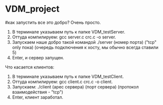 # VDM_project
#как запустить все это добро? Очень просто. 
1) В терминале указываем путь к папке VDM_testServer. 
2) Оттуда компилируем: gcc server.c crc.c -o server.
3) Запускаем наше добро такой командой ./server (номер порта) ("tcp" only пока) (очередь подключения к хосту, мы обычно всегда ставили 5)
4) Enter, и сервер запущен.

Что касается клиентов:
1) В терминале указываем путь к папке VDM_testClient.
2) Оттуда компилируем: gcc client.c crc.c -o client.
3) Запускаем: ./client (арес сервера) (порт сервера) (протокол взаимодействия - "tcp")
4) Enter, клиент заработал.
